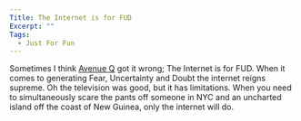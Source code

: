 ```yaml
---
Title: The Internet is for FUD
Excerpt: ""
Tags:
  - Just For Fun
---
```

Sometimes I think <a href="http://en.wikipedia.org/wiki/Avenue_Q#Musical_numbers" target="_blank">Avenue Q</a> got it wrong; The Internet is for FUD. When it comes to generating Fear, Uncertainty and Doubt the internet reigns supreme. Oh the television was good, but it has limitations. When you need to simultaneously scare the pants off someone in NYC and an uncharted island off the coast of New Guinea, only the internet will do.